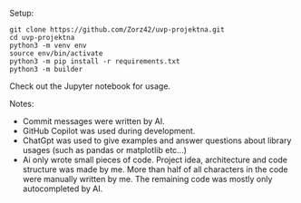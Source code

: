 Setup:

```
git clone https://github.com/Zorz42/uvp-projektna.git
cd uvp-projektna
python3 -m venv env
source env/bin/activate
python3 -m pip install -r requirements.txt
python3 -m builder
```

Check out the Jupyter notebook for usage.

Notes:
- Commit messages were written by AI.
- GitHub Copilot was used during development.
- ChatGpt was used to give examples and answer questions about library usages (such as pandas or matplotlib etc...)
- Ai only wrote small pieces of code. Project idea, architecture and code structure was made by me.
More than half of all characters in the code were manually written by me. The remaining code was mostly only autocompleted by AI.
